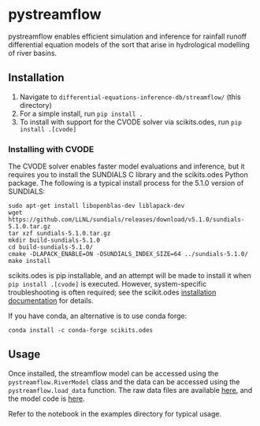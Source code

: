 # pystreamflow

pystreamflow enables efficient simulation and inference for rainfall runoff differential equation models of the sort that arise in hydrological modelling of river basins.

## Installation

1. Navigate to `differential-equations-inference-db/streamflow/` (this directory)
1. For a simple install, run `pip install .`
1. To install with support for the CVODE solver via scikits.odes, run `pip install .[cvode]`

### Installing with CVODE

The CVODE solver enables faster model evaluations and inference, but it requires you to install the SUNDIALS C library and the scikits.odes Python package. The following is a typical install process for the 5.1.0 version of SUNDIALS:

```
sudo apt-get install libopenblas-dev liblapack-dev
wget https://github.com/LLNL/sundials/releases/download/v5.1.0/sundials-5.1.0.tar.gz
tar xzf sundials-5.1.0.tar.gz
mkdir build-sundials-5.1.0
cd build-sundials-5.1.0/
cmake -DLAPACK_ENABLE=ON -DSUNDIALS_INDEX_SIZE=64 ../sundials-5.1.0/
make install
```

scikits.odes is pip installable, and an attempt will be made to install it when `pip install .[cvode]` is executed. However, system-specific troubleshooting is often required; see the scikit.odes [installation documentation](https://scikits-odes.readthedocs.io/en/latest/installation.html) for details.

If you have conda, an alternative is to use conda forge:

```
conda install -c conda-forge scikits.odes
```

## Usage

Once installed, the streamflow model can be accessed using the `pystreamflow.RiverModel` class and the data can be accessed using the `pystreamflow.load_data` function. The raw data files are available [here](pystreamflow/data/), and the model code is [here](pystreamflow/model.py).

Refer to the notebook in the examples directory for typical usage.
